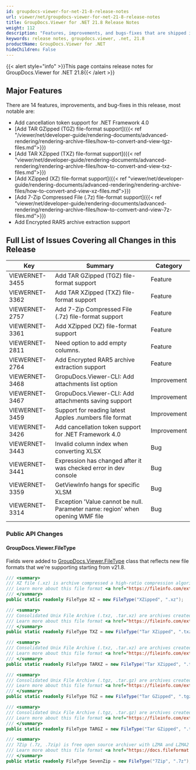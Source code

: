 ```yaml
---
id: groupdocs-viewer-for-net-21-8-release-notes
url: viewer/net/groupdocs-viewer-for-net-21-8-release-notes
title: GroupDocs.Viewer for .NET 21.8 Release Notes
weight: 112
description: "Features, improvements, and bugs-fixes that are shipped in GroupDocs.Viewer for .NET 21.8"
keywords: release notes, groupdocs.viewer, .net, 21.8
productName: GroupDocs.Viewer for .NET
hideChildren: False
---
```

{{< alert style="info" >}}This page contains release notes for GroupDocs.Viewer for .NET 21.8{{< /alert >}}

## Major Features

There are 14 features, improvements, and bug-fixes in this release, most notable are:

* Add cancellation token support for .NET Framework 4.0
* [Add TAR GZipped (TGZ) file-format support]({{< ref "/viewer/net/developer-guide/rendering-documents/advanced-rendering/rendering-archive-files/how-to-convert-and-view-tgz-files.md">}})
* [Add TAR XZipped (TXZ) file-format support]({{< ref "viewer/net/developer-guide/rendering-documents/advanced-rendering/rendering-archive-files/how-to-convert-and-view-txz-files.md">}})
* [Add XZipped (XZ) file-format support]({{< ref "viewer/net/developer-guide/rendering-documents/advanced-rendering/rendering-archive-files/how-to-convert-and-view-xz-files.md">}})
* [Add 7-Zip Compressed File (.7z) file-format support]({{< ref "viewer/net/developer-guide/rendering-documents/advanced-rendering/rendering-archive-files/how-to-comvert-and-view-7z-files.md">}})
* Add Encrypted RAR5 archive extraction support

## Full List of Issues Covering all Changes in this Release

| Key|Summary| Category |
| --- | --- | --- |
|VIEWERNET-3455|Add TAR GZipped (TGZ) file-format support|Feature|
|VIEWERNET-3362|Add TAR XZipped (TXZ) file-format support|Feature|
|VIEWERNET-2757|Add 7-Zip Compressed File (.7z) file-format support|Feature|
|VIEWERNET-3361|Add XZipped (XZ) file-format support|Feature|
|VIEWERNET-2811|Need option to add empty columns.|Feature|
|VIEWERNET-2764|Add Encrypted RAR5 archive extraction support|Feature|
|VIEWERNET-3468|GropuDocs.Viewer-CLI: Add attachments list option|Improvement|
|VIEWERNET-3467|GropuDocs.Viewer-CLI: Add attachments saving support|Improvement|
|VIEWERNET-3459|Support for reading latest Apples .numbers file format|Improvement|
|VIEWERNET-3426|Add cancellation token support for .NET Framework 4.0|Improvement|
|VIEWERNET-3443|Invalid column index when converting XLSX|Bug|
|VIEWERNET-3441|Expression has changed after it was checked error in dev console|Bug|
|VIEWERNET-3359|GetViewInfo hangs for specific XLSM|Bug|
|VIEWERNET-3314|Exception 'Value cannot be null. Parameter name: region' when opening WMF file|Bug|

### Public API Changes

#### GroupDocs.Viewer.FileType

Fields were added to [GroupDocs.Viewer.FileType](<https://apireference.groupdocs.com/viewer/net/groupdocs.viewer/filetype>) class that reflects new file formats that we're supporting starting from v21.8.

```csharp
/// <summary>
/// XZ file (.xz) is archive compressed a high-ratio compression algorithm based on the LZMA algorithm. 
/// Learn more about this file format <a href="https://fileinfo.com/extension/xz">here</a>. 
/// </summary>
public static readonly FileType XZ = new FileType("XZipped", ".xz");

/// <summary>
/// Consolidated Unix File Archive (.txz, .tar.xz) are archives created with Unix-based utility for collecting one or more files. 
/// Learn more about this file format <a href="https://fileinfo.com/extension/txz">here</a>. 
/// </summary>
public static readonly FileType TXZ = new FileType("Tar XZipped", ".txz");

/// <summary>
/// Consolidated Unix File Archive (.txz, .tar.xz) are archives created with Unix-based utility for collecting one or more files. 
/// Learn more about this file format <a href="https://fileinfo.com/extension/txz">here</a>. 
/// </summary>
public static readonly FileType TARXZ = new FileType("Tar XZipped", ".tar.xz");

/// <summary>
/// Consolidated Unix File Archive (.tgz, .tar.gz) are archives created with Unix-based utility for collecting one or more files. 
/// Learn more about this file format <a href="https://fileinfo.com/extension/tgz">here</a>. 
/// </summary>
public static readonly FileType TGZ = new FileType("Tar GZipped", ".tgz");

/// <summary>
/// Consolidated Unix File Archive (.tgz, .tar.gz) are archives created with Unix-based utility for collecting one or more files. 
/// Learn more about this file format <a href="https://fileinfo.com/extension/tgz">here</a>. 
/// </summary>
public static readonly FileType TARGZ = new FileType("Tar GZipped", ".tar.gz");

/// <summary>
/// 7Zip (.7z, .7zip) is free open source archiver with LZMA and LZMA2 compression.
/// Learn more about this file format <a href="https://docs.fileformat.com/compression/7z/">here</a>.
/// </summary>
public static readonly FileType SevenZip = new FileType("7Zip", ".7z");
```
